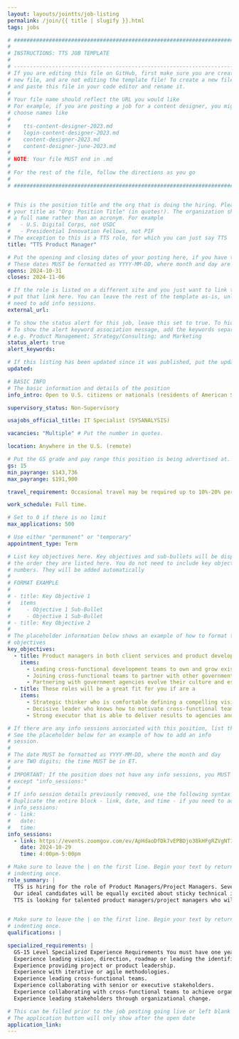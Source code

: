 ```yaml
---
layout: layouts/jointts/job-listing
permalink: /join/{{ title | slugify }}.html
tags: jobs

# ###############################################################################
#                                                                              #
# INSTRUCTIONS: TTS JOB TEMPLATE                                               #
#                                                                              #
# -----------------------------------------------------------------------------#
# If you are editing this file on GitHub, first make sure you are creating a   #
# new file, and are not editing the template file! To create a new file, copy  #
# and paste this file in your code editor and rename it.                       #
#                                                                              #
# Your file name should reflect the URL you would like                         #
# For example, if you are posting a job for a content designer, you might      #
# choose names like                                                            #
#                                                                              #
#    tts-content-designer-2023.md                                              #
#    login-content-designer-2023.md                                            #
#    content-designer-2023.md                                                  #
#    content-designer-june-2023.md                                             #
#                                                                              #
# NOTE: Your file MUST end in .md                                              #
#                                                                              #
# For the rest of the file, follow the directions as you go                    #
#                                                                              #
# ###############################################################################


# This is the position title and the org that is doing the hiring. Please format
# your title as "Org: Position Title" (in quotes!). The organization should be
# a full name rather than an acronym. For example
#   - U.S. Digital Corps, not USDC
#   - Presidential Innovation Fellows, not PIF
# The exception to this is a TTS role, for which you can just say TTS
title: "TTS Product Manager"

# Put the opening and closing dates of your posting here, if you have them
# These dates MUST be formatted as YYYY-MM-DD, where month and day are 2-digits
opens: 2024-10-31
closes: 2024-11-06

# If the role is listed on a different site and you just want to link to it,
# put that link here. You can leave the rest of the template as-is, unless you 
# need to add info sessions.
external_url:

# To show the status alert for this job, leave this set to true. To hide it, change to false
# To show the alert keyword association message, add the keywords separated by a semi-colon
# e.g. Product Management; Strategy/Consulting; and Marketing
status_alert: true
alert_keywords:

# If this listing has been updated since it was published, put the updated date below in YYYY-MM-DD format.
updated:

# BASIC INFO
# The basic information and details of the position
info_intro: Open to U.S. citizens or nationals (residents of American Samoa and Swains Island). Subject to background check.

supervisory_status: Non-Supervisory

usajobs_official_title: IT Specialist (SYSANALYSIS)

vacancies: "Multiple" # Put the number in quotes.

location: Anywhere in the U.S. (remote)

# Put the GS grade and pay range this position is being advertised at. For SES positions, set the value of gs to SES.
gs: 15
min_payrange: $143,736
max_payrange: $191,900

travel_requirement: Occasional travel may be required up to 10%-20% per year.

work_schedule: Full time.

# Set to 0 if there is no limit
max_applications: 500

# Use either "permanent" or "temporary"
appointment_type: Term

# List key objectives here. Key objectives and sub-bullets will be displayed in
# the order they are listed here. You do not need to include key objective
# numbers. They will be added automatically
#
# FORMAT EXAMPLE
# 
# - title: Key Objective 1
#   items 
#     - Objective 1 Sub-Bullet
#     - Objective 1 Sub-Bullet
# - title: Key Objective 2
#
# The placeholder information below shows an example of how to format the key
# objectives
key_objectives:
  - title: Product managers in both client services and product development roles
    items:
      - Leading cross-functional development teams to own and grow existing, in-market products.
      - Joining cross-functional teams to partner with other government agencies and help them deliver mission-critical software.
      - Partnering with government agencies evolve their culture and establish sustainable best practices for product development.
  - title: These roles will be a great fit for you if are a
    items:
      - Strategic thinker who is comfortable defining a compelling vision and designing a measurable strategy to achieve that vision.
      - Decisive leader who knows how to motivate cross-functional teams to build the right thing.
      - Strong executor that is able to deliver results to agencies and the public.

# If there are any info sessions associated with this position, list them here
# See the placeholder below for an example of how to add an info
# session. 
# 
# The date MUST be formatted as YYYY-MM-DD, where the month and day
# are TWO digits; the time MUST be in ET.
#
# IMPORTANT: If the position does not have any info sessions, you MUST delete everything
# except "info_sessions:"
# 
# If info session details previously removed, use the following syntax to add one.  
# Duplicate the entire block - link, date, and time - if you need to add more than one session
# info_sessions:
# - link: 
#   date: 
#   time: 
info_sessions:
  - link: https://events.zoomgov.com/ev/ApHdaoDfDk7vEPBDjo38kHFgRZVgNT1hP8JoTVG4fbRxDsQhSYOB~Ap1qv-G1U12zzM0ajvI_o0KqMp7n-4B7RQ2VljM-evCEXv81BVq5MJ4MnsipLu8ZysLQuaHyo_x7p8ZTjCo3taLVng
    date: 2024-10-29
    time: 4:00pm-5:00pm

# Make sure to leave the | on the first line. Begin your text by returning to the next line and
# indenting once.
role_summary: |
  TTS is hiring for the role of Product Managers/Project Managers. Several business units within TTS are hiring for this role including 10X, 18F, FedRAMP, Login.gov, and Web Tools. Product Managers/Project Managers are crucial to TTS significantly improving our products, platforms, and services. This is an opportunity to make a huge difference in the lives of the public and other federal agencies. This page contains a high-level summary of the roles we are trying to fill. 
  Our ideal candidates will be equally excited about sticky technical issues and intricate human ones. The strongest candidates will have a background working on cross-functional, multidisciplinary teams that deliver digital products and services in an incremental, user-focused environment. If you are interested in any or all of these roles, you should apply. You may be matched with multiple teams across TTS during the interview process based on your skills, experience, and interests.
  TTS is looking for talented product managers/project managers who will help deliver better digital services to the public. You’ll lead cross-functional teams to solve large, complex problems and deliver user-centered products using agile methodologies and modern software development practices.

  
# Make sure to leave the | on the first line. Begin your text by returning to the next line and
# indenting once.
qualifications: |

specialized_requirements: |
  GS-15 Level Specialized Experience Requirements You must have one year of specialized experience equivalent to the GS-14 level in the Federal service. Specialized experience is defined as and must include
  Experience leading vision, direction, roadmap or leading the identification of user needs for a project, product, platform, or service.
  Experience providing project or product leadership.
  Experience with iterative or agile methodologies.
  Experience leading cross-functional teams.
  Experience collaborating with senior or executive stakeholders.
  Experience collaborating with cross-functional teams to achieve organizational or project objectives.
  Experience leading stakeholders through organizational change.

# This can be filled prior to the job posting going live or left blank #
# The application button will only show after the open date            #
application_link:
---
```


